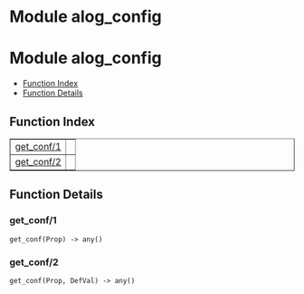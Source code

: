 Module alog_config
==================


<h1>Module alog_config</h1>

* [Function Index](#index)
* [Function Details](#functions)






<h2><a name="index">Function Index</a></h2>



<table width="100%" border="1" cellspacing="0" cellpadding="2" summary="function index"><tr><td valign="top"><a href="#get_conf-1">get_conf/1</a></td><td></td></tr><tr><td valign="top"><a href="#get_conf-2">get_conf/2</a></td><td></td></tr></table>




<h2><a name="functions">Function Details</a></h2>


<a name="get_conf-1"></a>

<h3>get_conf/1</h3>





`get_conf(Prop) -> any()`

<a name="get_conf-2"></a>

<h3>get_conf/2</h3>





`get_conf(Prop, DefVal) -> any()`

